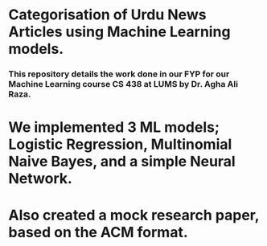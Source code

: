 # Categorisation of Urdu News Articles using Machine Learning models.
### This repository details the work done in our FYP for our Machine Learning course CS 438 at LUMS by Dr. Agha Ali Raza.

# We implemented 3 ML models; Logistic Regression, Multinomial Naive Bayes, and a simple Neural Network.

# Also created a mock research paper, based on the ACM format.

